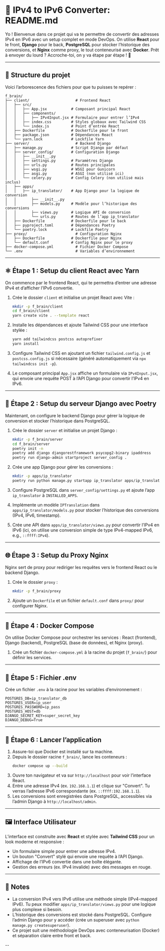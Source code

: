 # 🚀 IPv4 to IPv6 Converter: README.md

Yo ! Bienvenue dans ce projet qui va te permettre de convertir des adresses IPv4 en IPv6 avec un setup complet en mode DevOps. On utilise **React** pour le front, **Django** pour le back, **PostgreSQL** pour stocker l’historique des conversions, et **Nginx** comme proxy, le tout conteneurisé avec **Docker**. Prêt à envoyer du lourd ? Accroche-toi, on y va étape par étape ! 💪

---

## 📁 Structure du projet
Voici l’arborescence des fichiers pour que tu puisses te repérer :

```
f_brain/
├── client/                     # Frontend React
│   ├── src/
│   │   ├── App.jsx           # Composant principal React
│   │   ├── components/
│   │   │   ├── IPv4Input.jsx # Formulaire pour entrer l’IPv4
│   │   ├── index.css         # Styles globaux avec Tailwind CSS
│   │   └── index.js          # Point d’entrée React
│   ├── Dockerfile            # Dockerfile pour le front
│   ├── package.json          # Dépendances React
│   └── yarn.lock             # Lockfile Yarn
├── server/                     # Backend Django
│   ├── manage.py             # Script Django par défaut
│   ├── server_config/        # Configuration Django
│   │   ├── __init__.py
│   │   ├── settings.py       # Paramètres Django
│   │   ├── urls.py           # Routes principales
│   │   ├── wsgi.py           # WSGI pour Gunicorn
│   │   ├── asgi.py           # ASGI (non utilisé ici)
│   │   └── celery.py         # Config Celery (non utilisé mais inclus)
│   ├── apps/
│   │   ├── ip_translator/    # App Django pour la logique de conversion
│   │       ├── __init__.py
│   │       ├── models.py     # Modèle pour l’historique des conversions
│   │       ├── views.py      # Logique API de conversion
│   │       └── urls.py       # Routes de l’app ip_translator
│   ├── Dockerfile            # Dockerfile pour le back
│   ├── pyproject.toml        # Dépendances Poetry
│   └── poetry.lock           # Lockfile Poetry
├── proxy/                      # Configuration Nginx
│   ├── Dockerfile            # Dockerfile pour Nginx
│   └── default.conf          # Config Nginx pour le proxy
├── docker-compose.yml          # Fichier Docker Compose
└── .env                        # Variables d’environnement
```

---

## ⚛️ Étape 1 : Setup du client React avec Yarn
On commence par le frontend React, qui te permettra d’entrer une adresse IPv4 et d’afficher l’IPv6 convertie.

1. Crée le dossier `client` et initialise un projet React avec Vite :
   ```bash
   mkdir -p f_brain/client
   cd f_brain/client
   yarn create vite . --template react
   ```

2. Installe les dépendances et ajoute Tailwind CSS pour une interface stylée :
   ```bash
   yarn add tailwindcss postcss autoprefixer
   yarn install
   ```

3. Configure Tailwind CSS en ajoutant un fichier `tailwind.config.js` et `postcss.config.js` si nécessaire (généré automatiquement via `npx tailwindcss init -p`).

4. Le composant principal `App.jsx` affiche un formulaire via `IPv4Input.jsx`, qui envoie une requête POST à l’API Django pour convertir l’IPv4 en IPv6.

---

## 🐍 Étape 2 : Setup du serveur Django avec Poetry
Maintenant, on configure le backend Django pour gérer la logique de conversion et stocker l’historique dans PostgreSQL.

1. Crée le dossier `server` et initialise un projet Django :
   ```bash
   mkdir -p f_brain/server
   cd f_brain/server
   poetry init -n
   poetry add django djangorestframework psycopg2-binary ipaddress
   poetry run django-admin startproject server_config .
   ```

2. Crée une app Django pour gérer les conversions :
   ```bash
   mkdir -p apps/ip_translator
   poetry run python manage.py startapp ip_translator apps/ip_translator
   ```

3. Configure PostgreSQL dans `server_config/settings.py` et ajoute l’app `ip_translator` à `INSTALLED_APPS`.

4. Implémente un modèle `IPTranslation` dans `apps/ip_translator/models.py` pour stocker l’historique des conversions (IPv4, IPv6, timestamp).

5. Crée une API dans `apps/ip_translator/views.py` pour convertir l’IPv4 en IPv6 (ici, on utilise une conversion simple de type IPv4-mapped IPv6, e.g., `::ffff:IPv4`).

---

## 🌐 Étape 3 : Setup du Proxy Nginx
Nginx sert de proxy pour rediriger les requêtes vers le frontend React ou le backend Django.

1. Crée le dossier `proxy` :
   ```bash
   mkdir -p f_brain/proxy
   ```

2. Ajoute un `Dockerfile` et un fichier `default.conf` dans `proxy/` pour configurer Nginx.

---

## 🐳 Étape 4 : Docker Compose
On utilise Docker Compose pour orchestrer les services : React (frontend), Django (backend), PostgreSQL (base de données), et Nginx (proxy).

1. Crée un fichier `docker-compose.yml` à la racine du projet (`f_brain/`) pour définir les services.

---

## 🔑 Étape 5 : Fichier .env
Crée un fichier `.env` à la racine pour les variables d’environnement :
```
POSTGRES_DB=ip_translator_db
POSTGRES_USER=ip_user
POSTGRES_PASSWORD=ip_pass
POSTGRES_HOST=db
DJANGO_SECRET_KEY=super_secret_key
DJANGO_DEBUG=True
```

---

## 🚦 Étape 6 : Lancer l’application
1. Assure-toi que Docker est installé sur ta machine.
2. Depuis le dossier racine `f_brain/`, lance les conteneurs :
   ```bash
   docker compose up --build
   ```
3. Ouvre ton navigateur et va sur `http://localhost` pour voir l’interface React.
4. Entre une adresse IPv4 (ex. `192.168.1.1`) et clique sur "Convert". Tu verras l’adresse IPv6 correspondante (ex. `::ffff:192.168.1.1`).
5. Les conversions sont enregistrées dans PostgreSQL, accessibles via l’admin Django à `http://localhost/admin`.

---

## 🖼️ Interface Utilisateur
L’interface est construite avec **React** et stylée avec **Tailwind CSS** pour un look moderne et responsive :
- Un formulaire simple pour entrer une adresse IPv4.
- Un bouton "Convert" stylé qui envoie une requête à l’API Django.
- Affichage de l’IPv6 convertie dans une boîte élégante.
- Gestion des erreurs (ex. IPv4 invalide) avec des messages en rouge.

---

## 📝 Notes
- La conversion IPv4 vers IPv6 utilise une méthode simple (IPv4-mapped IPv6). Tu peux modifier `apps/ip_translator/views.py` pour une logique plus complexe si besoin.
- L’historique des conversions est stocké dans PostgreSQL. Configure l’admin Django pour y accéder (crée un superuser avec `python manage.py createsuperuser`).
- Ce projet suit une méthodologie DevOps avec conteneurisation (Docker) et séparation claire entre front et back.

--